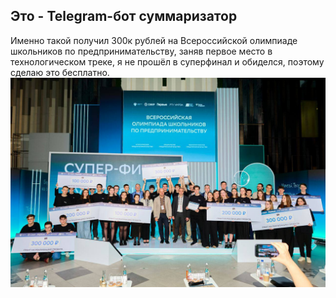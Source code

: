 ## Это - Telegram-бот суммаризатор
Именно такой получил 300к рублей на Всероссийской олимпиаде школьников по предпринимательству, заняв первое место в технологическом треке, я не прошёл в суперфинал и обиделся, поэтому сделаю это бесплатно.
[![Финал ВСОШпП](https://github.com/Anonyming/Summarisator/blob/master/image.png?raw=true "Финал ВСОШпП")](https://t.me/vop_25/86 "Финал ВСОШпП")
